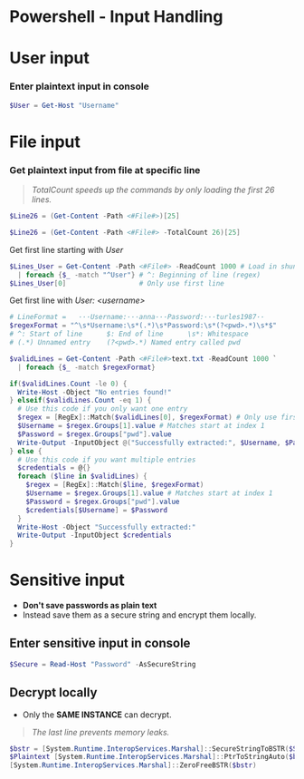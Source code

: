 # Powershell - Input Handling

# User input

### Enter plaintext input in console
```powershell
$User = Get-Host "Username"
```

# File input
### Get plaintext input from file at specific line
> _TotalCount speeds up the commands by only loading the first 26 lines._
```powershell
$Line26 = (Get-Content -Path <#File#>)[25]
```

```powershell
$Line26 = (Get-Content -Path <#File#> -TotalCount 26)[25]
```

Get first line starting with <i>User</i>
```powershell
$Lines_User = Get-Content -Path <#File#> -ReadCount 1000 # Load in shunks of 1k lines
  | foreach {$_ -match "^User"} # ^: Beginning of line (regex)
$Lines_User[0]                  # Only use first line
```

Get first line with <i>User: \<username\> </i>
```powershell
# LineFormat =   ···Username:···anna···Password:···turles1987·· 
$regexFormat = "^\s*Username:\s*(.*)\s*Password:\s*(?<pwd>.*)\s*$"
# ^: Start of line      $: End of line      \s*: Whitespace
# (.*) Unnamed entry    (?<pwd>.*) Named entry called pwd

$validLines = Get-Content -Path <#File#>text.txt -ReadCount 1000 `
  | foreach {$_ -match $regexFormat}

if($validLines.Count -le 0) {
  Write-Host -Object "No entries found!"
} elseif($validLines.Count -eq 1) {
  # Use this code if you only want one entry
  $regex = [RegEx]::Match($validLines[0], $regexFormat) # Only use first entry
  $Username = $regex.Groups[1].value # Matches start at index 1
  $Password = $regex.Groups["pwd"].value
  Write-Output -InputObject @("Successfully extracted:", $Username, $Password)
} else {
  # Use this code if you want multiple entries
  $credentials = @{}
  foreach ($line in $validLines) {
    $regex = [RegEx]::Match($line, $regexFormat)
    $Username = $regex.Groups[1].value # Matches start at index 1
    $Password = $regex.Groups["pwd"].value
    $credentials[$Username] = $Password
  }
  Write-Host -Object "Successfully extracted:"
  Write-Output -InputObject $credentials
}
```


# Sensitive input
- <b> Don't save passwords as plain text </b>
- Instead save them as a secure string and encrypt them locally.

## Enter sensitive input in console
```powershell
$Secure = Read-Host "Password" -AsSecureString
```

## Decrypt locally
- Only the <b>SAME INSTANCE</b> can decrypt. 
> _The last line prevents memory leaks._
```powershell
$bstr = [System.Runtime.InteropServices.Marshal]::SecureStringToBSTR($Secure)
$Plaintext [System.Runtime.InteropServices.Marshal]::PtrToStringAuto($bstr)
[System.Runtime.InteropServices.Marshal]::ZeroFreeBSTR($bstr)
```